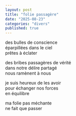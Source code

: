 ```yaml
---
layout: post
title: "folie passagère"
date: "2025-08-23"
categories: "divers"
published: true
---
```


des bulles de conscience  
éparpillées dans le ciel  
prêtes à éclater  

des bribes passagères de vérité  
dans notre délire partagé  
nous ramènent à nous  

je suis heureux de les avoir  
pour échanger nos forces  
en équilibre  

ma folie pas méchante  
ne fait que passer  
